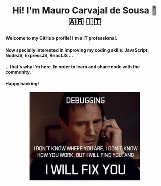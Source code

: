 # <p align="center"> Hi! I'm Mauro Carvajal de Sousa 👋 :argentina: :it:</p>
<!-- 📫 Linkedin: https://www.linkedin.com/in/maurocarvajaldesousa -->
#### Welcome to my GitHub profile! I'm a IT professional.
#### Now specially interested in improving my coding skills: JavaScript, NodeJS, ExpressJS, ReactJS ...
#### ...that's why I'm here. In order to learn and share code with the community.
#### Happy hacking!

<p align="center">
  <img src="/images/joke.png" width="350" align="middle"/>
</p>
<!--
- Medium: https://medium.com/@mauro.carvajaldesousa
-->
<!--
**MauroCarvajalDeSousa/MauroCarvajalDeSousa** is a ✨ _special_ ✨ repository because its `README.md` (this file) appears on your GitHub profile.

Here are some ideas to get you started:

- 🔭 I’m currently working on ...
- 🌱 I’m currently learning ...
- 👯 I’m looking to collaborate on ...
- 🤔 I’m looking for help with ...
- 💬 Ask me about ...
- 📫 How to reach me: ...
- 😄 Pronouns: ...
- ⚡ Fun fact: ...

![Esta es una imagen](/images/joke.png)
-->
